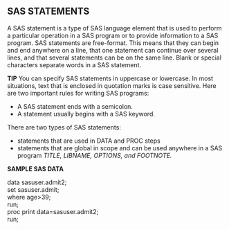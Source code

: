## SAS STATEMENTS

A SAS statement is a type of SAS language element that is used to perform a particular
operation in a SAS program or to provide information to a SAS program. SAS
statements are free-format. This means that they can begin and end anywhere on a line,
that one statement can continue over several lines, and that several statements can be on
the same line. Blank or special characters separate words in a SAS statement.

**TIP** You can specify SAS statements in uppercase or lowercase. In most situations,
text that is enclosed in quotation marks is case sensitive.
Here are two important rules for writing SAS programs:
- A SAS statement ends with a semicolon.
- A statement usually begins with a SAS keyword.

There are two types of SAS statements:
- statements that are used in DATA and PROC steps
- statements that are global in scope and can be used anywhere in a SAS program
    *TITLE, LIBNAME, OPTIONS, and FOOTNOTE.*
    
    
**SAMPLE SAS DATA**

data sasuser.admit2;<br/>
set sasuser.admit;<br/>
where age>39;<br/>
run;<br/>
proc print data=sasuser.admit2;<br/>
run;<br/>
